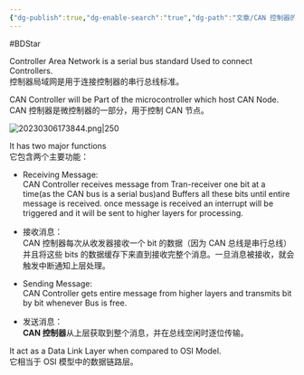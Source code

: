 ```yaml
---
{"dg-publish":true,"dg-enable-search":"true","dg-path":"文章/CAN 控制器的作用.md","permalink":"/文章/CAN 控制器的作用/","dgEnableSearch":"true","dgPassFrontmatter":true,"created":"2020-01-17T17:26:33.000+08:00","updated":"2023-11-14T13:33:29.000+08:00"}
---
```


#BDStar 

Controller Area Network is a serial bus standard Used to connect Controllers.  
控制器局域网是用于连接控制器的串行总线标准。

CAN Controller will be Part of the microcontroller which host CAN Node.  
CAN 控制器是微控制器的一部分，用于控制 CAN 节点。

![20230306173844.png|250](/img/user/0.Asset/resource/20230306173844.png)

It has two major functions  
它包含两个主要功能：

- Receiving Message:  
CAN Controller receives message from Tran-receiver one bit at a time(as the CAN bus is a serial bus)and Buffers all these bits until entire message is received. once message is received an interrupt will be triggered and it will be sent to higher layers for processing.

- 接收消息：  
CAN 控制器每次从收发器接收一个 bit 的数据（因为 CAN 总线是串行总线）并且将这些 bits 的数据缓存下来直到接收完整个消息。一旦消息被接收，就会触发中断通知上层处理。

- Sending Message:  
CAN Controller gets entire message from higher layers and transmits bit by bit whenever Bus is free.
- 发送消息：  
**CAN 控制器**从上层获取到整个消息，并在总线空闲时逐位传输。

It act as a Data Link Layer when compared to OSI Model.  
它相当于 OSI 模型中的数据链路层。